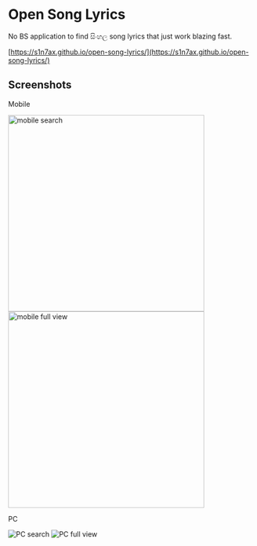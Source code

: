 # Open Song Lyrics

No BS application to find සිංහල song lyrics that just work blazing fast.

[https://s1n7ax.github.io/open-song-lyrics/](https://s1n7ax.github.io/open-song-lyrics/)

## Screenshots

Mobile

<img src="https://github.com/user-attachments/assets/995cc27e-8394-40f5-b70b-0d9ca61fc3e1" alt="mobile search" width="400"/>
<img src="https://github.com/user-attachments/assets/65d82d21-25c8-4aa2-ae24-93acc9980cda" alt="mobile full view" width="400"/>

PC

![PC search](https://github.com/user-attachments/assets/8c4e760e-9314-4fb6-901d-b962b3f673e5)
![PC full view](https://github.com/user-attachments/assets/ed1d5b0f-0eec-4457-a509-57c70a75bcf7)
